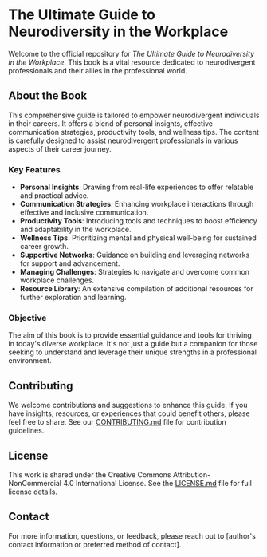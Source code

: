 # The Ultimate Guide to Neurodiversity in the Workplace

Welcome to the official repository for *The Ultimate Guide to Neurodiversity in the Workplace*. This book is a vital resource dedicated to neurodivergent professionals and their allies in the professional world.

## About the Book
This comprehensive guide is tailored to empower neurodivergent individuals in their careers. It offers a blend of personal insights, effective communication strategies, productivity tools, and wellness tips. The content is carefully designed to assist neurodivergent professionals in various aspects of their career journey.

### Key Features
- **Personal Insights**: Drawing from real-life experiences to offer relatable and practical advice.
- **Communication Strategies**: Enhancing workplace interactions through effective and inclusive communication.
- **Productivity Tools**: Introducing tools and techniques to boost efficiency and adaptability in the workplace.
- **Wellness Tips**: Prioritizing mental and physical well-being for sustained career growth.
- **Supportive Networks**: Guidance on building and leveraging networks for support and advancement.
- **Managing Challenges**: Strategies to navigate and overcome common workplace challenges.
- **Resource Library**: An extensive compilation of additional resources for further exploration and learning.

### Objective
The aim of this book is to provide essential guidance and tools for thriving in today's diverse workplace. It's not just a guide but a companion for those seeking to understand and leverage their unique strengths in a professional environment.

## Contributing
We welcome contributions and suggestions to enhance this guide. If you have insights, resources, or experiences that could benefit others, please feel free to share. See our [CONTRIBUTING.md](CONTRIBUTING.md) file for contribution guidelines.

## License
This work is shared under the Creative Commons Attribution-NonCommercial 4.0 International License. See the [LICENSE.md](LICENSE.md) file for full license details.

## Contact
For more information, questions, or feedback, please reach out to [author's contact information or preferred method of contact].
